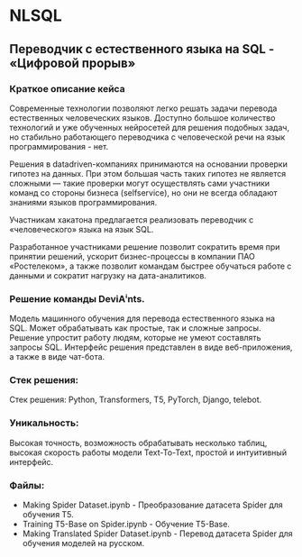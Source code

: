 # NLSQL

## Переводчик с естественного языка на SQL - «Цифровой прорыв»

### Краткое описание кейса
Современные технологии позволяют легко решать задачи перевода естественных человеческих языков. Доступно большое количество технологий и уже обученных нейросетей для решения подобных задач, но стабильно работающего переводчика с человеческой речи на язык программирования - нет. 

Решения в datadriven-компаниях принимаются на основании проверки гипотез на данных. При этом большая часть таких гипотез не является сложными — такие проверки могут осуществлять сами участники команд со стороны бизнеса (selfservice), но они не всегда обладают знаниями языков программирования.

Участникам хакатона предлагается реализовать переводчик с «человеческого» языка на язык SQL. 

Разработанное участниками решение позволит сократить время при принятии решений, ускорит бизнес-процессы в компании ПАО «Ростелеком», а также позволит командам быстрее обучаться работе с данными и сократит нагрузку на дата-аналитиков. 

### Решение команды DeviAⁱnts.
Модель машинного обучения для перевода естественного языка на SQL. Может обрабатывать как простые, так и сложные запросы.
Решение упростит работу людям, которые не умеют составлять запросы SQL. Интерфейс решения представлен в виде веб-приложения, а также в виде чат-бота.

### Стек решения:
Стек решения: Python, Transformers, T5, PyTorch, Django, telebot.

### Уникальность:
Высокая точность, возможность обрабатывать несколько таблиц, высокая скорость работы модели Text-To-Text, простой и интуитивный интерфейс.

### Файлы:
- Making Spider Dataset.ipynb - Преобразование датасета Spider для обучения T5.
- Training T5-Base on Spider.ipynb - Обучение T5-Base.
- Making Translated Spider Dataset.ipynb - Перевод датасета Spider для обучения моделей на русском.
